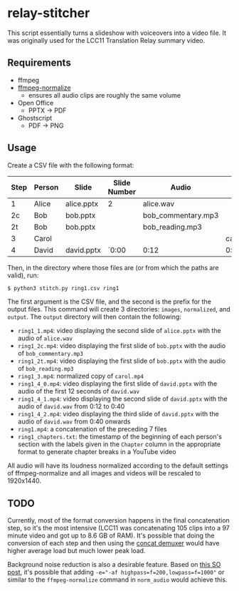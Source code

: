 # relay-stitcher

This script essentially turns a slideshow with voiceovers into a video file.
It was originally used for the LCC11 Translation Relay summary video.

## Requirements

- ffmpeg
- [ffmpeg-normalize](https://github.com/slhck/ffmpeg-normalize)
  - ensures all audio clips are roughly the same volume
- Open Office
  - PPTX → PDF
- Ghostscript
  - PDF → PNG

## Usage

Create a CSV file with the following format:

| Step | Person | Slide | Slide Number | Audio | Video | Chapter |
|------|--------|-------|--------------|-------|-------|---------|
| 1 | Alice | alice.pptx | 2 | alice.wav | | Torch 1 |
| 2c | Bob | bob.pptx | | bob_commentary.mp3 | | Torch 2 |
| 2t | Bob | bob.pptx | | bob_reading.mp3 | | |
| 3 | Carol | | | | carol.mp4 | Torch 3 |
| 4 | David | david.pptx | `0:00|0:12|0:40` | david.wav | | Torch 4 |

Then, in the directory where those files are (or from which the paths are valid), run:

```bash
$ python3 stitch.py ring1.csv ring1
```

The first argument is the CSV file, and the second is the prefix for the output files.
This command will create 3 directories: `images`, `normalized`, and `output`.
The `output` directory will then contain the following:

- `ring1_1.mp4`: video displaying the second slide of `alice.pptx` with the audio of `alice.wav`
- `ring1_2c.mp4`: video displaying the first slide of `bob.pptx` with the audio of `bob_commentary.mp3`
- `ring1_2t.mp4`: video displaying the first slide of `bob.pptx` with the audio of `bob_reading.mp3`
- `ring1_3.mp4`: normalized copy of `carol.mp4`
- `ring1_4_0.mp4`: video displaying the first slide of `david.pptx` with the audio of the first 12 seconds of `david.wav`
- `ring1_4_1.mp4`: video displaying the second slide of `david.pptx` with the audio of `david.wav` from 0:12 to 0:40
- `ring1_4_2.mp4`: video displaying the third slide of `david.pptx` with the audio of `david.wav` from 0:40 onwards
- `ring1.mp4`: a concatenation of the preceding 7 files
- `ring1_chapters.txt`: the timestamp of the beginning of each person's section with the labels given in the `Chapter` column in the appropriate format to generate chapter breaks in a YouTube video

All audio will have its loudness normalized according to the default settings of ffmpeg-normalize and all images and videos will be rescaled to 1920x1440.

## TODO

Currently, most of the format conversion happens in the final concatenation step, so it's the most intensive (LCC11 was concatenating 105 clips into a 97 minute video and got up to 8.6 GB of RAM).
It's possible that doing the conversion of each step and then using the [concat demuxer](https://trac.ffmpeg.org/wiki/Concatenate) would have higher average load but much lower peak load.

Background noise reduction is also a desirable feature.
Based on [this SO post](https://superuser.com/questions/733061/reduce-background-noise-and-optimize-the-speech-from-an-audio-clip-using-ffmpeg), it's possible that adding `-e="-af highpass=f=200,lowpass=f=1000"` or similar to the `ffmpeg-normalize` command in `norm_audio` would achieve this.
